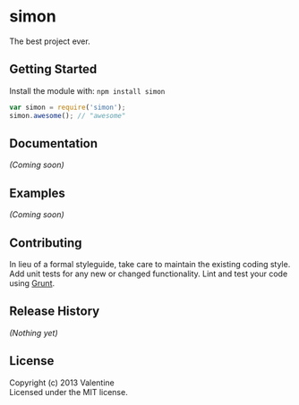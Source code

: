 # simon

The best project ever.

## Getting Started
Install the module with: `npm install simon`

```javascript
var simon = require('simon');
simon.awesome(); // "awesome"
```

## Documentation
_(Coming soon)_

## Examples
_(Coming soon)_

## Contributing
In lieu of a formal styleguide, take care to maintain the existing coding style. Add unit tests for any new or changed functionality. Lint and test your code using [Grunt](http://gruntjs.com/).

## Release History
_(Nothing yet)_

## License
Copyright (c) 2013 Valentine  
Licensed under the MIT license.
